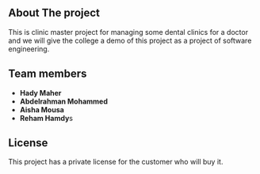 ## About The project
This is clinic master project for managing some dental clinics for a doctor and we will give the college a demo of this project as a project of software engineering.


## Team members

- **Hady Maher**
- **Abdelrahman Mohammed**
- **Aisha Mousa**
- **Reham Hamdy**s


## License

This project has a private license for the customer who will buy it.
